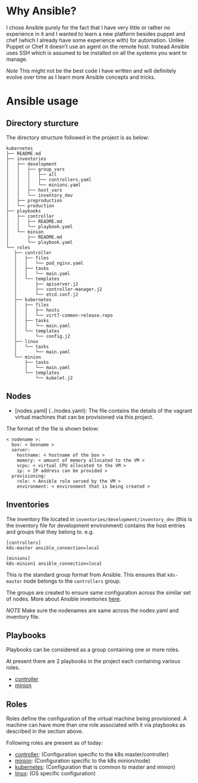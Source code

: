 # Why Ansible?

I chose Ansible purely for the fact that I have very little or rather no experience in it and I wanted to learn a new platform besides puppet and chef (which I already have some experience with) for automation. Unlike Puppet or Chef it doesn’t use an agent on the remote host. Instead Ansible uses SSH which is assumed to be installed on all the systems you want to manage.

*Note* This might not be the best code I have written and will definitely evolve over time as I learn more Ansible concepts and tricks.

# Ansible usage

## Directory sturcture

The directory structure followed in the project is as below:

```
kubernetes
├── README.md
├── inventories
│   ├── development
│   │   ├── group_vars
│   │   │   ├── all
│   │   │   ├── controllers.yaml
│   │   │   └── minions.yaml
│   │   ├── host_vars
│   │   └── inventory_dev
│   ├── preproduction
│   └── production
├── playbooks
│   ├── controller
│   │   ├── README.md
│   │   └── playbook.yaml
│   └── minion
│       ├── README.md
│       └── playbook.yaml
└── roles
   ├── controller
   │   ├── files
   │   │   └── pod_nginx.yaml
   │   ├── tasks
   │   │   └── main.yaml
   │   └── templates
   │       ├── apiserver.j2
   │       ├── controller-manager.j2
   │       └── etcd.conf.j2
   ├── kubernetes
   │   ├── files
   │   │   ├── hosts
   │   │   └── virt7-common-release.repo
   │   ├── tasks
   │   │   └── main.yaml
   │   └── templates
   │       └── config.j2
   ├── linux
   │   └── tasks
   │       └── main.yaml
   └── minion
       ├── tasks
       │   └── main.yaml
       └── templates
           └── kubelet.j2
```

## Nodes

 - [nodes.yaml] (../nodes.yaml): The file contains the details of the vagrant virtual machines that can be provisioned via this project.

The format of the file is shown below:

```
< nodename >:
  box: < boxname >
  server:
    hostname: < hostname of the box >
    memory: < amount of memory allocated to the VM >
    vcpu: < virtual CPU allocated to the VM >
    ip: < IP address can be provided >
  provisioning:
    role: < Ansible role served by the VM >
    environment: < environment that is being created >
```

## Inventories

The inventory file located in `inventories/development/inventory_dev` (this is the inventory file for development environment) contains the host entries and groups that they belong to. e.g.

```
[controllers]
k8s-master ansible_connection=local

[minions]
k8s-minion1 ansible_connection=local
```

This is the standard group format from Ansible. This ensures that `k8s-master` node belongs to the `controllers` group.

The groups are created to ensure same configuration across the similar set of nodes. More about Ansible inventories [here](http://docs.ansible.com/ansible/intro_inventory.html).

*NOTE* Make sure the nodenames are same across the nodes.yaml and inventory file.

## Playbooks

Playbooks can be considered as a group containing one or more roles.

At present there are 2 playbooks in the project each containing various roles.
- [controller](controller/playbook.yaml)
- [minion](minion/playbook.yaml)

## Roles

Roles define the configuration of the virtual machine being provisioned. A machine can have more than one role associated with it via playbooks as described in the section above.

Following roles are present as of today:

- [controller](roles/controllers): (Configuration specific to the k8s master/controller)
- [minion](roles/minion): (Configuration specific to the k8s minion/node)
- [kubernetes](roles/kubernetes): (Configuration that is common to master and minion)
- [linux](roles/linux): (OS specific configuration)
